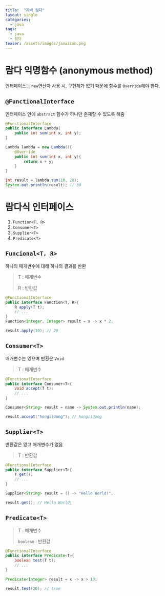 ```yaml
---
title:  "자바 람다"
layout: single
categories:
  - java
tags:
  - java
  - 람다
teaser: /assets/images/javaicon.png
---
```


# 람다 익명함수 (anonymous method)
인터페이스는 `new`연산자 사용 시, 구현체가 없기 때문에 함수를 `Override`해야 한다.

## `@FunctionalInterface`
인터페이스 안에 `abstract` 함수가 하나만 존재할 수 있도록 해줌

```java
@FunctionalInterface
public interface Lambda{
    public int sum(int x, int y);
}

Lambda lambda = new Lambda(){
    @Override
    public int sum(int x, int y){
        return x + y;
    }
}

int result = lambda.sum(10, 20);
System.out.println(result); // 30
```

# 람다식 인터페이스
1. `Function<T, R>`
2. `Consumer<T>`
3. `Supplier<T>`
4. `Predicate<T>`

## `Funcional<T, R>`
하나의 매개변수에 대해 하나의 결과를 반환
> T : 매개변수
>
> R : 반환값

```java
@FunctionalInterface
public interface Function<T, R>{
    R apply(T t);
    // ...
}
Function<Integer, Integer> result = x -> x * 2;

result.apply(10); // 20
```

## `Consumer<T>`
매개변수는 있으며 반환은 `Void`
> T : 매개변수

```java
@FunctionalInterface
public interface Consumer<T>{
    void accept(T t);
    // ...
}

Consumer<String> result = name -> System.out.println(name);

result.accept("hongildong"); // hongildong
```

## `Supplier<T>`
반환값은 있고 매개변수가 없음
> T : 반환값

```java
@FunctionalInterface
public interface Supplier<T>{
    T get();
    // ...
}

Supplier<String> result = () -> "Hello World!";

result.get(); // Hello World!
```

## `Predicate<T>`
> T : 매개변수
>
> `boolean` : 반환값

```java
@FunctionalInterface
public interface Predicate<T>{
    boolean test(T t);
    // ...
}

Predicate<Integer> result = x -> x > 10;

result.test(20); // true
```



